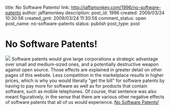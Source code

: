 title: No Software Patents!
link: http://jaffamonkey.com/1996/no-software-patents
author: jaffamonkey
description: 
post_id: 1996
created: 2009/03/24 10:30:56
created_gmt: 2009/03/24 11:30:56
comment_status: open
post_name: no-software-patents
status: publish
post_type: post

# No Software Patents!

![](http://www.nosoftwarepatents.com/images/nsp_logo.gif) Software patents would give large corporations a strategic advantage over small and medium-sized ones, and a potentially destructive weapon against open source. Those effects are explained in greater detail on other pages of this website. Less competition in the marketplace results in higher prices, which is why you would literally "get the bill" for software patents by having to pay more for software as well as for products that contain software, such as mobile telephones. Of course, that sentence was also meant figuratively, in the sense that there are various other negative effects of software patents that all of us would experience. [No Software Patents!](http://www.nosoftwarepatents.com/en/m/intro/index.html)